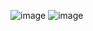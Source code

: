 ![image](https://user-images.githubusercontent.com/57319180/155068680-64d6700a-ad8a-4c47-b9ee-97989dbe2a99.png)
![image](https://user-images.githubusercontent.com/57319180/155068706-d1e4823e-735e-49fc-a726-c9434557f096.png)
